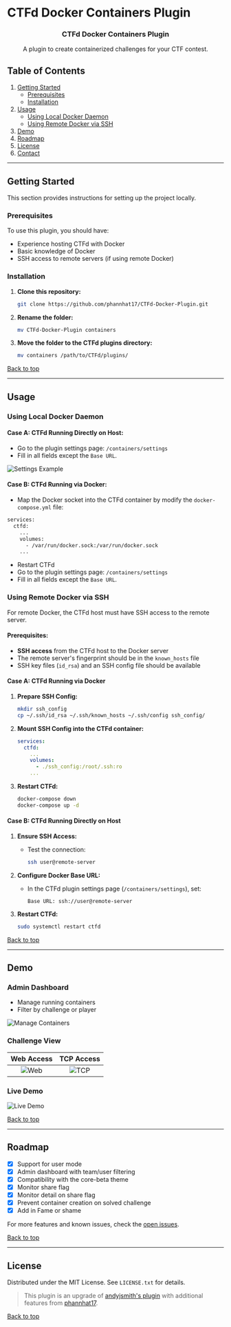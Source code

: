 # CTFd Docker Containers Plugin

<div align="center">
  <h3 align="center">CTFd Docker Containers Plugin</h3>
  <p align="center">
    A plugin to create containerized challenges for your CTF contest.
  </p>
</div>

## Table of Contents
1. [Getting Started](#getting-started)
   - [Prerequisites](#prerequisites)
   - [Installation](#installation)
2. [Usage](#usage)
   - [Using Local Docker Daemon](#using-local-docker-daemon)
   - [Using Remote Docker via SSH](#using-remote-docker-via-ssh)
3. [Demo](#demo)
4. [Roadmap](#roadmap)
5. [License](#license)
6. [Contact](#contact)

---

## Getting Started

This section provides instructions for setting up the project locally.

### Prerequisites

To use this plugin, you should have:
- Experience hosting CTFd with Docker
- Basic knowledge of Docker
- SSH access to remote servers (if using remote Docker)

### Installation

1. **Clone this repository:**
   ```bash
   git clone https://github.com/phannhat17/CTFd-Docker-Plugin.git
   ```
2. **Rename the folder:**
   ```bash
   mv CTFd-Docker-Plugin containers
   ```
3. **Move the folder to the CTFd plugins directory:**
   ```bash
   mv containers /path/to/CTFd/plugins/
   ```

[Back to top](#ctfd-docker-containers-plugin)

---

## Usage

### Using Local Docker Daemon

#### Case A: **CTFd Running Directly on Host:**
  - Go to the plugin settings page: `/containers/settings`
  - Fill in all fields except the `Base URL`.

  ![Settings Example](./image-readme/1.png)

#### Case B: **CTFd Running via Docker:**
  - Map the Docker socket into the CTFd container by modify the `docker-compose.yml` file:
  ```bash
  services:
    ctfd:
      ...
      volumes:
        - /var/run/docker.sock:/var/run/docker.sock
      ...
  ```
  - Restart CTFd
  - Go to the plugin settings page: `/containers/settings`
  - Fill in all fields except the `Base URL`.

### Using Remote Docker via SSH

For remote Docker, the CTFd host must have SSH access to the remote server.

#### Prerequisites:
- **SSH access** from the CTFd host to the Docker server
- The remote server's fingerprint should be in the `known_hosts` file
- SSH key files (`id_rsa`) and an SSH config file should be available

#### Case A: **CTFd Running via Docker**

1. **Prepare SSH Config:**
   ```bash
   mkdir ssh_config
   cp ~/.ssh/id_rsa ~/.ssh/known_hosts ~/.ssh/config ssh_config/
   ```

2. **Mount SSH Config into the CTFd container:**
   ```yaml
   services:
     ctfd:
       ...
       volumes:
         - ./ssh_config:/root/.ssh:ro
       ...
   ```

3. **Restart CTFd:**
   ```bash
   docker-compose down
   docker-compose up -d
   ```

#### Case B: **CTFd Running Directly on Host**

1. **Ensure SSH Access:**
   - Test the connection:
     ```bash
     ssh user@remote-server
     ```

2. **Configure Docker Base URL:**
   - In the CTFd plugin settings page (`/containers/settings`), set:
     ```
     Base URL: ssh://user@remote-server
     ```

3. **Restart CTFd:**
   ```bash
   sudo systemctl restart ctfd
   ```

[Back to top](#ctfd-docker-containers-plugin)

---

## Demo

### Admin Dashboard
- Manage running containers
- Filter by challenge or player

![Manage Containers](./image-readme/manage.png)

### Challenge View

**Web Access** | **TCP Access**
:-------------:|:-------------:
![Web](./image-readme/http.png) | ![TCP](./image-readme/tcp.png)

### Live Demo

![Live Demo](./image-readme/demo.gif)

[Back to top](#ctfd-docker-containers-plugin)

---

## Roadmap

- [x] Support for user mode
- [x] Admin dashboard with team/user filtering
- [x] Compatibility with the core-beta theme
- [x] Monitor share flag 
- [x] Monitor detail on share flag 
- [x] Prevent container creation on solved challenge
- [x] Add in Fame or shame 

For more features and known issues, check the [open issues](https://github.com/phannhat17/CTFd-Docker-Plugin/issues).

[Back to top](#ctfd-docker-containers-plugin)

---

## License

Distributed under the MIT License. See `LICENSE.txt` for details.

> This plugin is an upgrade of [andyjsmith's plugin](https://github.com/andyjsmith/CTFd-Docker-Plugin) with additional features from [phannhat17](https://github.com/phannhat17/CTFd-Docker-Plugin).

[Back to top](#ctfd-docker-containers-plugin)

